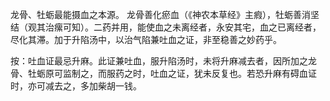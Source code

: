 龙骨、牡蛎最能摄血之本源。
龙骨善化瘀血（《神农本草经》主瘕），牡蛎善消坚结（观其治瘰可知）。二药并用，能使血之未离经者，永安其宅，血之已离经者，尽化其滞。加于升陷汤中，以治气陷兼吐血之证，非至稳善之妙药乎。

按：吐血证最忌升麻。此证兼吐血，服升陷汤时，未将升麻减去者，因所加之龙骨、牡蛎原可监制之，而服药之时，吐血之证，犹未反复也。若恐升麻有碍血证时，亦可减去之，多加柴胡一钱。